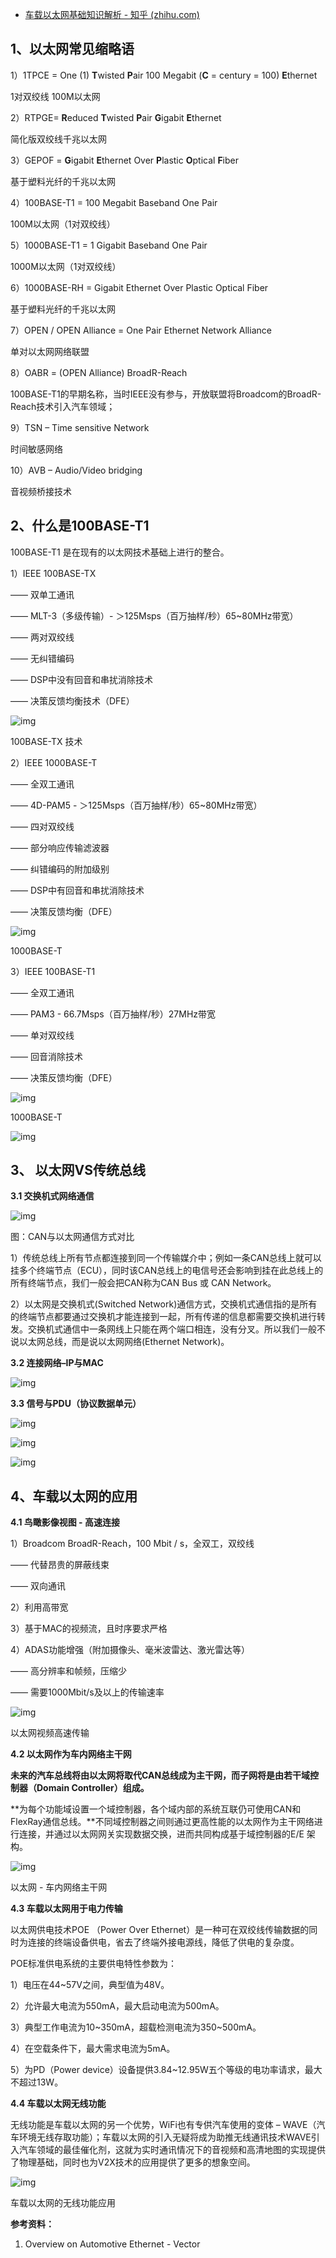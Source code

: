 - [车载以太网基础知识解析 - 知乎 (zhihu.com)](https://zhuanlan.zhihu.com/p/164843779)

## 1、**以太网常见缩略语**

1）1TPCE = One (1) **T**wisted **P**air 100 Megabit (**C** = century = 100) **E**thernet

1对双绞线 100M以太网

2）RTPGE= **R**educed **T**wisted **P**air **G**igabit **E**thernet

简化版双绞线千兆以太网

3）GEPOF = **G**igabit **E**thernet Over **P**lastic **O**ptical **F**iber

基于塑料光纤的千兆以太网

4）100BASE-T1 = 100 Megabit Baseband One Pair

100M以太网（1对双绞线）

5）1000BASE-T1 = 1 Gigabit Baseband One Pair

1000M以太网（1对双绞线）

6）1000BASE-RH = Gigabit Ethernet Over Plastic Optical Fiber

基于塑料光纤的千兆以太网

7）OPEN / OPEN Alliance = One Pair Ethernet Network Alliance

单对以太网网络联盟

8）OABR = (OPEN Alliance) BroadR-Reach

100BASE-T1的早期名称，当时IEEE没有参与，开放联盟将Broadcom的BroadR-Reach技术引入汽车领域；

9）TSN – Time sensitive Network

时间敏感网络

10）AVB – Audio/Video bridging

音视频桥接技术

## **2、什么是100BASE-T1**

100BASE-T1 是在现有的以太网技术基础上进行的整合。

1）IEEE 100BASE-TX

—— 双单工通讯

—— MLT-3（多级传输）- ＞125Msps（百万抽样/秒）65~80MHz带宽）

—— 两对双绞线

—— 无纠错编码

—— DSP中没有回音和串扰消除技术

—— 决策反馈均衡技术（DFE）



![img](https://pic4.zhimg.com/80/v2-99379302911dd835a3d11440f6d2bec7_720w.jpg)

100BASE-TX 技术

2）IEEE 1000BASE-T

—— 全双工通讯

—— 4D-PAM5 - ＞125Msps（百万抽样/秒）65~80MHz带宽）

—— 四对双绞线

—— 部分响应传输滤波器

—— 纠错编码的附加级别

—— DSP中有回音和串扰消除技术

—— 决策反馈均衡（DFE）



![img](https://pic3.zhimg.com/80/v2-32551fc4213ab5688a00ea77caf6a066_720w.jpg)

1000BASE-T

3）IEEE 100BASE-T1

—— 全双工通讯

—— PAM3 - 66.7Msps（百万抽样/秒）27MHz带宽

—— 单对双绞线

—— 回音消除技术

—— 决策反馈均衡（DFE）

![img](https://pic1.zhimg.com/80/v2-7eb25aaf45c141e74d35cfbf9dd237fc_720w.jpg)

1000BASE-T



![img](https://pic1.zhimg.com/80/v2-514476ac1dc9e5cfea3b688e2ad63bf0_720w.jpg)

## **3、 以太网VS传统总线**

**3.1 交换机式网络通信**

![img](https://pic3.zhimg.com/80/v2-64a314137e3c3b2fcaacd5b69b6d8752_720w.jpg)

图：CAN与以太网通信方式对比

1）传统总线上所有节点都连接到同一个传输媒介中；例如一条CAN总线上就可以挂多个终端节点（ECU），同时该CAN总线上的电信号还会影响到挂在此总线上的所有终端节点，我们一般会把CAN称为CAN Bus 或 CAN Network。

2）以太网是交换机式(Switched Network)通信方式，交换机式通信指的是所有的终端节点都要通过交换机才能连接到一起，所有传递的信息都需要交换机进行转发。交换机式通信中一条网线上只能在两个端口相连，没有分叉。所以我们一般不说以太网总线，而是说以太网网络(Ethernet Network)。

**3.2 连接网络–IP与MAC**

![img](https://pic2.zhimg.com/80/v2-5522dfb161712b17affa3f872723ec45_720w.jpg)

**3.3 信号与PDU（协议数据单元）**



![img](https://pic3.zhimg.com/80/v2-c5d103322e65e1fb96099a9e6f08f3fa_720w.jpg)

![img](https://pic4.zhimg.com/80/v2-daf76cd7b1c4a2e01f3772c2c2640ff3_720w.jpg)

![img](https://pic2.zhimg.com/80/v2-fd0750d5c1a30b3bb3dbfe5f613cdd05_720w.jpg)

## **4、车载以太网的应用**

**4.1 鸟瞰影像视图 - 高速连接**

1）Broadcom BroadR-Reach，100 Mbit / s，全双工，双绞线

—— 代替昂贵的屏蔽线束

—— 双向通讯

2）利用高带宽

3）基于MAC的视频流，且时序要求严格

4）ADAS功能增强（附加摄像头、毫米波雷达、激光雷达等）

—— 高分辨率和帧频，压缩少

—— 需要1000Mbit/s及以上的传输速率

![img](https://pic1.zhimg.com/80/v2-ab911ef968aeeb4ef1048156ba373778_720w.jpg)

以太网视频高速传输

**4.2 以太网作为车内网络主干网**

**未来的汽车总线将由以太网将取代CAN总线成为主干网，而子网将是由若干域控制器（Domain Controller）组成。**

**为每个功能域设置一个域控制器，各个域内部的系统互联仍可使用CAN和FlexRay通信总线。**不同域控制器之间则通过更高性能的以太网作为主干网络进行连接，并通过以太网网关实现数据交换，进而共同构成基于域控制器的E/E 架构。

![img](https://pic2.zhimg.com/80/v2-6f7d8166b4a8bca9a283d30d91f36979_720w.jpg)

以太网 - 车内网络主干网

**4.3 车载以太网用于电力传输**

以太网供电技术POE （Power Over Ethernet）是一种可在双绞线传输数据的同时为连接的终端设备供电，省去了终端外接电源线，降低了供电的复杂度。

POE标准供电系统的主要供电特性参数为：

1）电压在44~57V之间，典型值为48V。

2）允许最大电流为550mA，最大启动电流为500mA。

3）典型工作电流为10~350mA，超载检测电流为350~500mA。

4）在空载条件下，最大需求电流为5mA。

5）为PD（Power device）设备提供3.84~12.95W五个等级的电功率请求，最大不超过13W。

**4.4 车载以太网无线功能**

无线功能是车载以太网的另一个优势，WiFi也有专供汽车使用的变体 – WAVE（汽车环境无线存取功能）；车载以太网的引入无疑将成为助推无线通讯技术WAVE引入汽车领域的最佳催化剂，这就为实时通讯情况下的音视频和高清地图的实现提供了物理基础，同时也为V2X技术的应用提供了更多的想象空间。

![img](https://pic4.zhimg.com/80/v2-81ba37b47ac31a3e36824a948584f927_720w.jpg)

车载以太网的无线功能应用

**参考资料：**

1. Overview on Automotive Ethernet - Vector